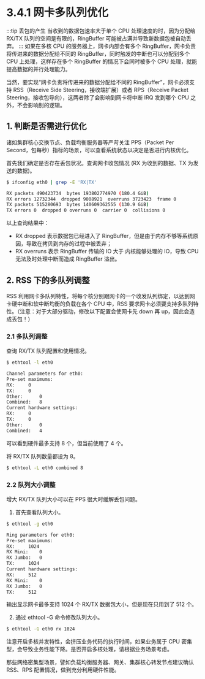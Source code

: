 # 3.4.1 网卡多队列优化

:::tip 丢包的产生
当收到的数据包速率大于单个 CPU 处理速度的时，因为分配给 RX/TX 队列的空间是有限的，RingBuffer 可能被占满并导致新数据包被自动丢弃。
:::
如果在多核 CPU 的服务器上，网卡内部会有多个 RingBuffer，网卡负责将传进来的数据分配给不同的 RingBuffer，同时触发的中断也可以分配到多个 CPU 上处理，这样存在多个 RingBuffer 的情况下会同时被多个 CPU 处理，就能提高数据的并行处理能力。

当然，要实现“网卡负责将传进来的数据分配给不同的 RingBuffer”，网卡必须支持 RSS（Receive Side Steering，接收端扩展）或者 RPS（Receive Packet Steering，接收包导向），这两者除了会影响到网卡将中断 IRQ 发到哪个 CPU 之外，不会影响别的逻辑。

## 1. 判断是否需进行优化

诸如集群核心交换节点、负载均衡服务器等严苛关注 PPS（Packet Per Second，包每秒）指标的场景，可以查看系统状态以决定是否进行内核优化。

首先我们确定是否存在丢包状况。查询网卡收包情况 (RX 为收到的数据、TX 为发送的数据)。

```bash
$ ifconfig eth0 | grep -E 'RX|TX'

RX packets 490423734  bytes 193802774970 (180.4 GiB)
RX errors 12732344  dropped 9008921  overruns 3723423  frame 0
TX packets 515280693  bytes 140609362555 (130.9 GiB)
TX errors 0  dropped 0 overruns 0  carrier 0  collisions 0
```

以上查询结果中：
- RX dropped 表示数据包已经进入了 RingBuffer，但是由于内存不够等系统原因，导致在拷贝到内存的过程中被丢弃；
- RX overruns 表示 RingBuffer 传输的 IO 大于 内核能够处理的 IO，导致 CPU 无法及时处理中断而造成 RingBuffer 溢出。

## 2. RSS 下的多队列调整

RSS 利用网卡多队列特性，将每个核分别跟网卡的一个收发队列绑定，以达到网卡硬中断和软中断均衡的负载在各个 CPU 中，RSS 要求网卡必须要支持多队列特性。（注意：对于大部分驱动，修改以下配置会使网卡先 down 再 up，因此会造成丢包！）

### 2.1 多队列调整

查询 RX/TX 队列配置和使用情况。

```bash
$ ethtool -l eth0

Channel parameters for eth0:
Pre-set maximums:
RX:		0
TX:		0
Other:		0
Combined:	8
Current hardware settings:
RX:		0
TX:		0
Other:		0
Combined:	4
```
可以看到硬件最多支持 8 个，但当前使用了 4 个。

将 RX/TX 队列数量都设为 8。
```bash
$ ethtool -L eth0 combined 8
```

### 2.2 队列大小调整

增大 RX/TX 队列大小可以在 PPS 很大时缓解丢包问题。

1. 首先查看队列大小。

```bash
$ ethtool -g eth0

Ring parameters for eth0:
Pre-set maximums:
RX:		1024
RX Mini:	0
RX Jumbo:	0
TX:		1024
Current hardware settings:
RX:		512
RX Mini:	0
RX Jumbo:	0
TX:		512
```
输出显示网卡最多支持 1024 个 RX/TX 数据包大小，但是现在只用到了 512 个。

2. 通过 ethtool -G 命令修改队列大小。
```bash
$ ethtool -G eth0 rx 1024
```

注意开启多核并发特性，会挤压业务代码的执行时间，如果业务属于 CPU 密集型，会导致业务性能下降。是否开启多核处理，请根据业务场景考虑。

那些网络密集型场景，譬如负载均衡服务器、网关、集群核心转发节点建议确认 RSS、RPS 配置情况，做到充分利用硬件性能。
